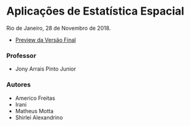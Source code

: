 # Aplicações de Estatística Espacial

Rio de Janeiro, 28 de Novembro de 2018.

- [Preview da Versão Final](http://htmlpreview.github.io/?https://github.com/americofreitasjr/mba-fgv-trab-apl-estatistica-espacial/blob/master/Trabalho-Est_espacial.html)

### Professor
- Jony Arrais Pinto Junior

### Autores
- Americo Freitas
- Irani
- Matheus Motta
- Shirlei Alexandrino
